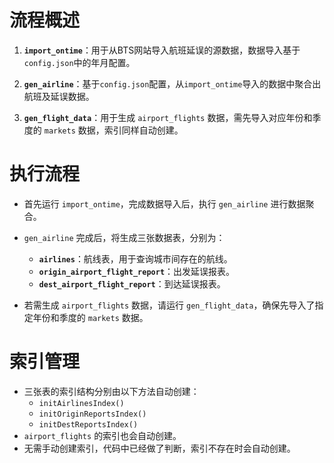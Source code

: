 # 流程概述

1. **`import_ontime`**：用于从BTS网站导入航班延误的源数据，数据导入基于`config.json`中的年月配置。
   
2. **`gen_airline`**：基于`config.json`配置，从`import_ontime`导入的数据中聚合出航班及延误数据。

3. **`gen_flight_data`**：用于生成 `airport_flights` 数据，需先导入对应年份和季度的 `markets` 数据，索引同样自动创建。

# 执行流程

- 首先运行 `import_ontime`，完成数据导入后，执行 `gen_airline` 进行数据聚合。
- `gen_airline` 完成后，将生成三张数据表，分别为：

  - **`airlines`**：航线表，用于查询城市间存在的航线。
  - **`origin_airport_flight_report`**：出发延误报表。
  - **`dest_airport_flight_report`**：到达延误报表。

- 若需生成 `airport_flights` 数据，请运行 `gen_flight_data`，确保先导入了指定年份和季度的 `markets` 数据。

# 索引管理

- 三张表的索引结构分别由以下方法自动创建：
  - `initAirlinesIndex()`
  - `initOriginReportsIndex()`
  - `initDestReportsIndex()`
- `airport_flights` 的索引也会自动创建。
- 无需手动创建索引，代码中已经做了判断，索引不存在时会自动创建。
